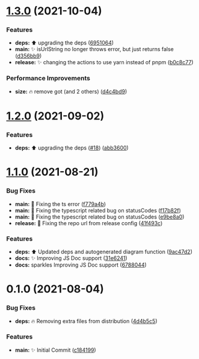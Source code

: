 # [1.3.0](https://github.com/Unbuttun/is-url-online/compare/v1.2.0...v1.3.0) (2021-10-04)


### Features

* **deps:** ⬆️ upgrading the deps ([6951064](https://github.com/Unbuttun/is-url-online/commit/6951064db8f94179d9dbe13f07fcfcb8d81d263d))
* **main:** ✨ isUrlString no longer throws error, but just returns false ([d356bb9](https://github.com/Unbuttun/is-url-online/commit/d356bb981686c579699711d939728fe9f9b2c0ad))
* **release:** ✨ changing the actions to use yarn instead of pnpm ([b0c8c77](https://github.com/Unbuttun/is-url-online/commit/b0c8c77d72005046f7f98a25c9e781aea950fc83))


### Performance Improvements

* **size:** 🔥 remove got (and 2 others) ([d4c4bd9](https://github.com/Unbuttun/is-url-online/commit/d4c4bd98ea60c655947b5e84db0aa9d7ce3896f5))

# [1.2.0](https://github.com/Unbuttun/is-url-online/compare/v1.1.0...v1.2.0) (2021-09-02)

### Features

- **deps:** ⬆️ upgrading the deps ([#18](https://github.com/Unbuttun/is-url-online/issues/18)) ([abb3600](https://github.com/Unbuttun/is-url-online/commit/abb360001e787145c53767c96ffe009ffd063a98))

# [1.1.0](https://github.com/Unbuttun/is-url-online/compare/v1.0.3...v1.1.0) (2021-08-21)

### Bug Fixes

- **main:** 🐛 Fixing the ts error ([f779a4b](https://github.com/Unbuttun/is-url-online/commit/f779a4b0914136c00827ac8847f4edda34feddbf))
- **main:** 🐛 Fixing the typescript related bug on statusCodes ([f17b82f](https://github.com/Unbuttun/is-url-online/commit/f17b82f5bc3933d3437d7f28b0e2b487c6fd8daf))
- **main:** 🐛 Fixing the typescript related bug on statusCodes ([e9be8a0](https://github.com/Unbuttun/is-url-online/commit/e9be8a09c170af26ca3b1619b1608cc42d9b9420))
- **release:** 🐛 Fixing the repo url from release config ([41f493c](https://github.com/Unbuttun/is-url-online/commit/41f493c14123bebf33e354613c002663137cda04))

### Features

- **deps:** ⬆️ Updated deps and autogenerated diagram function ([9ac47d2](https://github.com/Unbuttun/is-url-online/commit/9ac47d2b65c922df26f0aa1b18d9cd5260dc41cf))
- **docs:** ✨ Improving JS Doc support ([31e6241](https://github.com/Unbuttun/is-url-online/commit/31e62414104fa2f83de1ab359218439b9cf6b869))
- **docs:** sparkles Improving JS Doc support ([6788044](https://github.com/Unbuttun/is-url-online/commit/6788044eef9b6a29b4d565a021c335dce9db7d16))

# 0.1.0 (2021-08-04)

### Bug Fixes

- **deps:** 🔥 Removing extra files from distribution ([4d4b5c5](https://github.com/Unbuttun/chinese-numbers-to-arabic/commit/4d4b5c5de072e80dab46718999da9caad234888b))

### Features

- **main:** ✨ Initial Commit ([c184199](https://github.com/Unbuttun/chinese-numbers-to-arabic/commit/c184199dfe2b442d0081dd95cf60f2e03baf1137))
